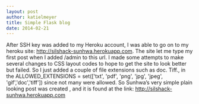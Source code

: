 ```yaml
---
layout: post
author: katielmeyer
title: Simple Flask blog
date: 2014-02-21
---
```


After SSH key was added to my Heroku account, I was able to go on to my heroku site:
http://silshack-sunhwa.herokuapp.com.  The site let me type my first post when I added
/admin to this url.   I made some attempts to make several changes to CSS layout codes 
to hope to get the site to look better but failed.  So I just added a couple of file 
extensions such as doc. Tiff., in the  ALLOWED_EXTENSIONS = 
set(['txt', 'pdf', 'png', 'jpg', 'jpeg', 'gif','doc','tiff']) 
since not many were allowed.  So Sunhwa’s very simple plain looking post was created ,
and it is found at the link: http://silshack-sunhwa.herokuapp.com

